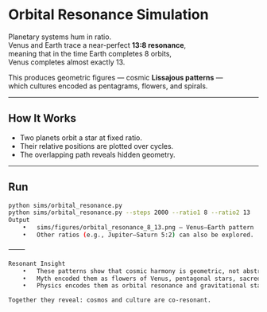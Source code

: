# Orbital Resonance Simulation

Planetary systems hum in ratio.  
Venus and Earth trace a near-perfect **13:8 resonance**,  
meaning that in the time Earth completes 8 orbits,  
Venus completes almost exactly 13.  

This produces geometric figures — cosmic **Lissajous patterns** —  
which cultures encoded as pentagrams, flowers, and spirals.  

---

## How It Works

- Two planets orbit a star at fixed ratio.  
- Their relative positions are plotted over cycles.  
- The overlapping path reveals hidden geometry.  

---

## Run

```bash
python sims/orbital_resonance.py
python sims/orbital_resonance.py --steps 2000 --ratio1 8 --ratio2 13
Output
	•	sims/figures/orbital_resonance_8_13.png — Venus–Earth pattern
	•	Other ratios (e.g., Jupiter–Saturn 5:2) can also be explored.

⸻

Resonant Insight
	•	These patterns show that cosmic harmony is geometric, not abstract.
	•	Myth encoded them as flowers of Venus, pentagonal stars, sacred spirals.
	•	Physics encodes them as orbital resonance and gravitational stability.

Together they reveal: cosmos and culture are co-resonant.
